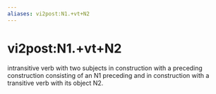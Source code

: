 ```yaml
---
aliases: vi2post:N1.+vt+N2
---
```

# vi2post:N1.+vt+N2

intransitive verb with two subjects in construction with a preceding construction consisting of an N1 preceding and in construction with a transitive verb with its object N2.